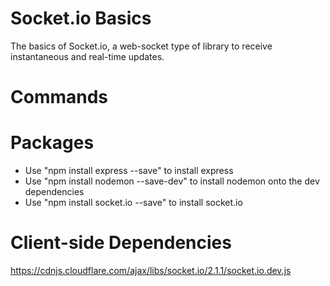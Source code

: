 # Socket.io Basics
The basics of Socket.io, a web-socket type of library to receive
instantaneous and real-time updates.

# Commands

# Packages
- Use "npm install express --save" to install express
- Use "npm install nodemon --save-dev" to install nodemon onto the dev dependencies
- Use "npm install socket.io --save" to install socket.io

# Client-side Dependencies
https://cdnjs.cloudflare.com/ajax/libs/socket.io/2.1.1/socket.io.dev.js
